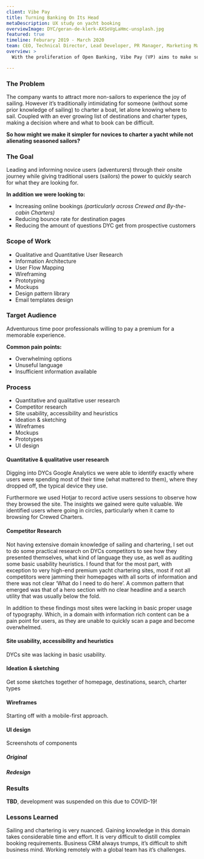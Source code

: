 ```yaml
---
client: Vibe Pay
title: Turning Banking On Its Head
metaDescription: UX study on yacht booking
overviewImage: DYC/geran-de-klerk-AXSoVgLaHmc-unsplash.jpg
featured: true
timeline: Feburary 2019 - March 2020
team: CEO, Technical Director, Lead Developer, PR Manager, Marketing Manager
overview: >
  With the proliferation of Open Banking, Vibe Pay (VP) aims to make social payments easier. With a proof of concept in place, I was brought on board to lead VPs design of its mobile and desktop applications. With no mature branding in place I was tasked with laying the ground work for a mobile and web product that would evolve over the years.

---
```


### The Problem
The company wants to attract more non-sailors to experience the joy of sailing. However it’s traditionally intimidating for someone (without some prior knowledge of sailing) to charter a boat, let alone knowing where to sail. Coupled with an ever growing list of destinations and charter types, making a decision where and what to book can be difficult.

**So how might we make it simpler for novices to charter a yacht while not alienating seasoned sailors?**

### The Goal
Leading and informing novice users (adventurers) through their onsite journey while giving traditional users (sailors) the power to quickly search for what they are looking for.

**In addition we were looking to:**
- Increasing online bookings *(particularly across Crewed and By-the-cabin Charters)*
- Reducing bounce rate for destination pages
- Reducing the amount of questions DYC get from prospective customers

### Scope of Work
- Qualitative and Quantitative User Research
- Information Architecture
- User Flow Mapping
- Wireframing
- Prototyping
- Mockups
- Design pattern library
- Email templates design

### Target Audience
Adventurous time poor professionals willing to pay a premium for a memorable experience. 

**Common pain points:**
- Overwhelming options
- Unuseful language
- Insufficient information available

### Process

- Quantitative and qualitative user research
- Competitor research
- Site usability, accessibility and heuristics
- Ideation & sketching
- Wireframes
- Mockups
- Prototypes
- UI design

#### Quantitative & qualitative user research
Digging into DYCs Google Analytics we were able to identify exactly where users were spending most of their time (what mattered to them), where they dropped off, the typical device they use.
 
Furthermore we used Hotjar to record active users sessions to observe how they browsed the site. The insights we gained were quite valuable. We identified users where going in circles, particularly when it came to browsing for Crewed Charters. 

#### Competitor Research
Not having extensive domain knowledge of sailing and chartering,  I set out to do some practical research on DYCs competitors to see how they presented themselves, what kind of language they use, as well as auditing some basic usability heuristics. I found that for the most part, with exception to very high-end premium yacht chartering sites, most if not all competitors were jamming their homepages with all sorts of information and there was not clear ‘What do I need to do here’. A common pattern that emerged was that of a hero section with no clear headline and a search utility that was usually below the fold.

In addition to these findings most sites were lacking in basic proper usage of typography. Which, in a domain with information rich content can be a pain point for users, as they are unable to quickly scan a page and become overwhelmed.

#### Site usability, accessibility and heuristics
DYCs site was lacking in basic usability.

#### Ideation & sketching
Get some sketches together of homepage, destinations, search, charter types 

<div class="grid grid-cols-1 md:grid-cols-3 gap-0">
  <g-image :src="require('!!assets-loader!@projects/geran-de-klerk-AXSoVgLaHmc-unsplash.jpg')" quality="65" fit="contain" style="margin-top:0" alt="DYC Homepage Redesign Overview" />
  <g-image :src="require('!!assets-loader!@projects/geran-de-klerk-AXSoVgLaHmc-unsplash.jpg')" quality="65" fit="contain" style="margin-top:0" alt="DYC Homepage Redesign Overview" />
  <g-image :src="require('!!assets-loader!@projects/geran-de-klerk-AXSoVgLaHmc-unsplash.jpg')" quality="65" fit="contain" style="margin-top:0" alt="DYC Homepage Redesign Overview" />
</div>
<!-- <g-image :src="require('!!assets-loader!@projects/geran-de-klerk-AXSoVgLaHmc-unsplash.jpg')" quality="65" width="2046" height="4300" fit="contain" style="margin-top:0" alt="DYC Homepage Redesign Overview" /> -->

<!-- <g-image src="http://placehold.it/600" quality="10" width="600" height="600" fit="contain" class="" alt="image description"></g-image> -->

<!-- <g-image src="http://placehold.it/600" quality="10" width="600" height="600" fit="contain" class="" alt="image description"></g-image> -->

#### Wireframes
Starting off with a mobile-first approach.

<DYCwireframe class="bg-gray-600 mt-16" />

<!-- <g-image src="http://placehold.it/600" quality="10" width="600" height="600" fit="contain" class="" alt="image description"></g-image> -->

<!-- #### Prototypes
Invision prototype? See if I can find the Sketch prototype.  -->

#### UI design
Screenshots of components

<div class="p-0 bg-gray-600">
  <div class="flex pt-12 text-gray-200 px-2 md:px-8">
    <h5 class="w-1/2 text-center">Original</h5>
    <h5 class="w-1/2 text-center">Redesign</h5>
  </div>
</div>

### Results
**TBD**, development was suspended on this due to COVID-19!

### Lessons Learned
Sailing and chartering is very nuanced. Gaining knowledge in this domain takes considerable time and effort. It is very difficult to distill complex booking requirements. Business CRM always trumps, it’s difficult to shift business mind. Working remotely with a global team has it’s challenges.